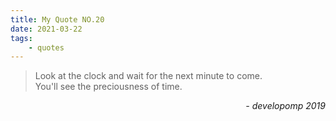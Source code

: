```yaml
---
title: My Quote NO.20
date: 2021-03-22
tags:
	- quotes
---
```


> Look at the clock and wait for the next minute to come.<br>
> You'll see the preciousness of time.

<div style="text-align: right"> <i>- developomp 2019</i> </div>
